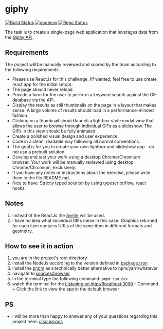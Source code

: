 # giphy

[![Build Status](https://travis-ci.com/Dmitry-N-Medvedev/giphy.svg?branch=main)](https://travis-ci.com/Dmitry-N-Medvedev/giphy)
[![codecov](https://codecov.io/gh/Dmitry-N-Medvedev/giphy/branch/main/graph/badge.svg?token=XAUREOB4X3)](https://codecov.io/gh/Dmitry-N-Medvedev/giphy)
[![Repo Status](https://apis.deepjyoti30.dev/repostatus/badge?repo=Dmitry-N-Medvedev/giphy&style=flat)](https://github.com/Dmitry-N-Medvedev/giphy)

The task is to create a single-page web application that leverages data from the [Giphy API](https://github.com/Giphy/GiphyAPI ).

## Requirements

The project will be manually reviewed and scored by the team according to the following requirements:

* Please use ReactJs for this challenge. (If wanted, feel free to use create react app for the initial setup).
* The page should never reload.
* Provide a form for the user to perform a keyword search against the GIF database via the API.
* Display the results as still thumbnails on the page in a layout that makes sense. A large volume of results should load in a performance-minded fashion.
* Clicking on a thumbnail should launch a lightbox-style modal view that allows the user to browse through individual GIFs as a slideshow. The GIFs in this view should be fully animated.
* Create a polished visual design and user experience.
* Code in a clean, readable way following all normal conventions.
* The goal is for you to create your own lightbox and slideshow app - do not use a prebuilt solution.
* Develop and test your work using a desktop Chrome/Chromium browser. Your work will be manually reviewed using desktop Chrome/Chromium, exclusively.
* If you have any notes or instructions about the exercise, please write them in the file README.md.
* Nice to have: Strictly typed solution by using typescript/flow, react hooks.

## Notes

1. Instead of the ReactJs the [Svelte](https://svelte.dev/) will be used.
2. I have no idea what individual GIFs mean in this case. Graphics returned for each item contains URLs of the same item in different formats and geometry.

## How to see it in action

1. you are in the project's root directory
2. install the NodeJs according to the version defined in [package.json](package.json)
3. install the [pnpm](https://pnpm.js.org/en/installation) as a technically better alternative to npm/yarn/whatever
4. navigate to [sources/browser](sources/browser)
5. in the terminal type the following command: `pnpm run dev`
6. watch the terminal for the [Listening on http://localhost:3000](http://localhost:3000) - Command + Click the link to view the app in the default browser

## PS

* I will be more than happy to answer any of your questions regarding this project here: [discussions](https://github.com/Dmitry-N-Medvedev/giphy/discussions)
